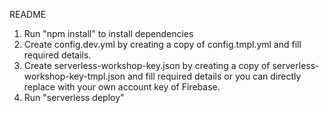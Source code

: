 README

1. Run "npm install" to install dependencies
2. Create config.dev.yml by creating a copy of config.tmpl.yml and fill required details.
3. Create serverless-workshop-key.json by creating a copy of serverless-workshop-key-tmpl.json and fill required details or you can directly replace with your own account key of Firebase.
2. Run "serverless deploy"

